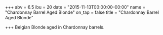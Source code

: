 +++
abv = 6.5
ibu = 20
date = "2015-11-13T00:00:00-00:00"
name = "Chardonnay Barrel Aged Blonde"
on_tap = false
title = "Chardonnay Barrel Aged Blonde"

+++
Belgian Blonde aged in Chardonnay barrels.